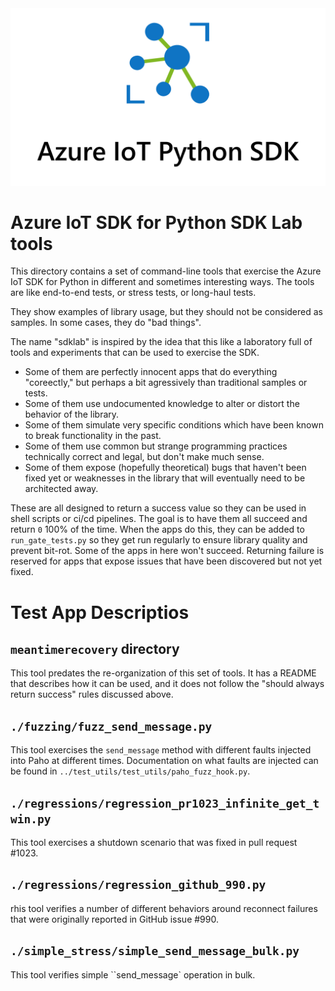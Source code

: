 <div align=center>
    <img src="../azure-iot-device/doc/images/azure_iot_sdk_python_banner.png"></img>
</div>

# Azure IoT SDK for Python SDK Lab tools

This directory contains a set of command-line tools that exercise the Azure IoT SDK for Python in different and sometimes interesting ways.
The tools are like end-to-end tests, or stress tests, or long-haul tests.

They show examples of library usage, but they should not be considered as samples. In some cases, they do "bad things".

The name "sdklab" is inspired by the idea that this like a laboratory full of tools and experiments that can be used to exercise the SDK.
* Some of them are perfectly innocent apps that do everything "coreectly," but perhaps a bit agressively than traditional samples or tests.
* Some of them use undocumented knowledge to alter or distort the behavior of the library.
* Some of them simulate very specific conditions which have been known to break functionality in the past.
* Some of them use common but strange programming practices technically correct and legal, but don't make much sense.
* Some of them expose (hopefully theoretical) bugs that haven't been fixed yet or weaknesses in the library that will eventually need to be architected away.

These are all designed to return a success value so they can be used in shell scripts or ci/cd pipelines. 
The goal is to have them all succeed and return `0` 100% of the time.
When the apps do this, they can be added to `run_gate_tests.py` so they get run regularly to ensure library quality and prevent bit-rot.
Some of the apps in here won't succeed.
Returning failure is reserved for apps that expose issues that have been discovered but not yet fixed.

# Test App Descriptios

## `meantimerecovery` directory

This tool predates the re-organization of this set of tools.
It has a README that describes how it can be used, and it does not follow the "should always return success" rules discussed above.

## `./fuzzing/fuzz_send_message.py`

This tool exercises the `send_message` method with different faults injected into Paho at different times. Documentation on what faults are injected can be found in `../test_utils/test_utils/paho_fuzz_hook.py`.

## `./regressions/regression_pr1023_infinite_get_twin.py`

This tool exercises a shutdown scenario that was fixed in pull request #1023.

## `./regressions/regression_github_990.py`

rhis tool verifies a number of different behaviors around reconnect failures that were originally reported in GitHub issue #990.

## `./simple_stress/simple_send_message_bulk.py`

This tool verifies simple ``send_message` operation in bulk. 


